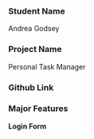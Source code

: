 ### Student Name

Andrea Godsey

### Project Name

Personal Task Manager

### Github Link

### Major Features

**Login Form**
